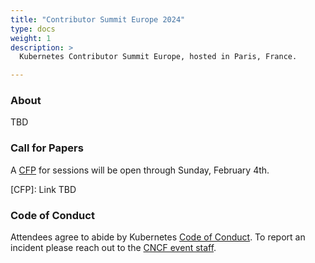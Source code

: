 ```yaml
---
title: "Contributor Summit Europe 2024"
type: docs
weight: 1
description: >
  Kubernetes Contributor Summit Europe, hosted in Paris, France.

---
```



### About

TBD

### Call for Papers

A [CFP]() for sessions will be open through Sunday, February 4th.

[CFP]: Link TBD

### Code of Conduct

Attendees agree to abide by Kubernetes [Code of Conduct]. To report an incident
please reach out to the [CNCF event staff].

[Code of Conduct]: /community/code-of-conduct
[CNCF event staff]: https://events.linuxfoundation.org/kubecon-cloudnativecon-europe/attend/code-of-conduct/#if-you-witness-unacceptable-behavior

[email us]: mailto:community@kubernetes.io
